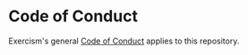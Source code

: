 # Code of Conduct

Exercism's general [Code of Conduct](https://exercism.io/code-of-conduct) applies to this repository.
